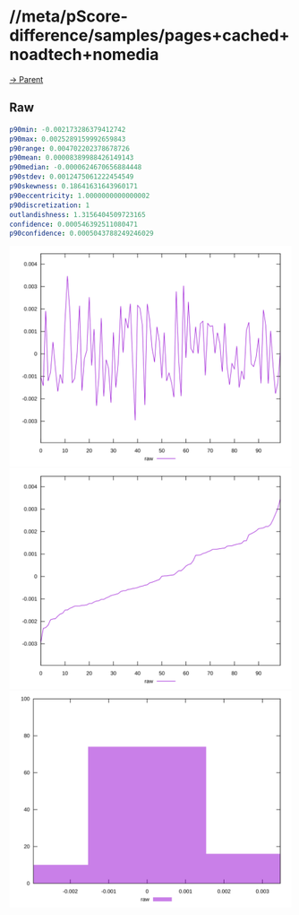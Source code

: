 
# //meta/pScore-difference/samples/pages+cached+noadtech+nomedia

[→ Parent](../..)


## Raw


```yaml
p90min: -0.002173286379412742
p90max: 0.0025289159992659843
p90range: 0.004702202378678726
p90mean: 0.00008389988426149143
p90median: -0.0000624670656884448
p90stdev: 0.0012475061222454549
p90skewness: 0.18641631643960171
p90eccentricity: 1.0000000000000002
p90discretization: 1
outlandishness: 1.3156404509723165
confidence: 0.000546392511080471
p90confidence: 0.0005043788249246029

```

![PLOT: raw-values](./raw/values.svg)![PLOT: raw-sorted](./raw/sorted.svg)![PLOT: raw-histogram](./raw/histogram.svg)